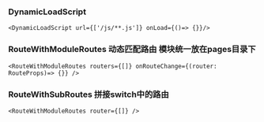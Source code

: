 ### DynamicLoadScript

```tsx
<DynamicLoadScript url={['/js/**.js']} onLoad={()=> {}}/>
```

### RouteWithModuleRoutes  动态匹配路由 模块统一放在pages目录下

```tsx
<RouteWithModuleRoutes routers={[]} onRouteChange={(router: RouteProps)=> {}} />
```

### RouteWithSubRoutes  拼接switch中的路由

```tsx
<RouteWithModuleRoutes router={[]} />
```
